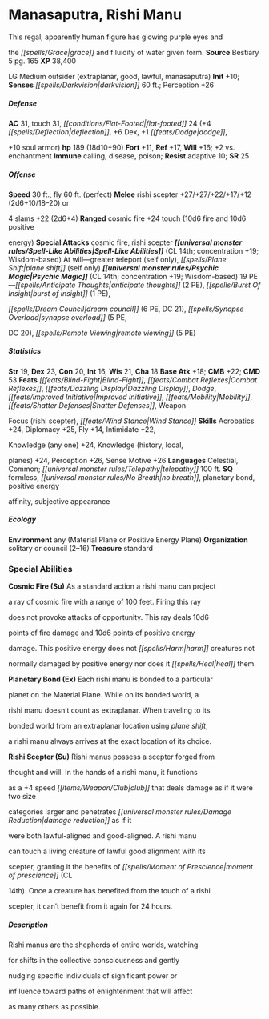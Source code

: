 ﻿---
cssclass: [monsters]
title1: Manasaputra, Rishi Manu
desc_short: This regal, apparently human figure has glowing purple eyes andthe grace
  and f luidity of water given form.
title2: Rishi Manu
CR: 14
sources:
- name: Bestiary 5
  page: 165
  link: http://paizo.com/products/btpy9g9x?Pathfinder-Roleplaying-Game-Bestiary-5
XP: 38400
alignment: LG
size: Medium
type: outsider
subtypes:
- extraplanar
- good
- lawful
- manasaputra
initiative:
  bonus: 10
senses:
  darkvision: 60
AC:
  AC: 31
  touch: 31
  flat_footed: 24
  components:
    deflection: 4
    dex: 6
    dodge,+10 soul armor: 1
HP:
  HP: 189
  long: 18d10+90
saves:
  fort: 11
  ref: 17
  will: 16
  other: +2 vs. enchantment
immunities:
- calling
- disease
- poison
resistances:
  adaptive: 10
SR: 25
speeds:
  base: 30
  fly: 60
  fly_maneuverability: perfect
attacks:
  melee:
  - - text: rishi scepter +27/+27/+22/+17/+12 (2d6+10/18-20) or4 slams +22 (2d6+4)
      entries:
      - - damage: 2d6+4
      attack: rishi scepter +27/+27/+22/+17/+12 (2d6+10/18-20) or4 slams
      bonus:
      - 22
  ranged:
  - - text: cosmic fire +24 touch (10d6 fire and 10d6 positiveenergy)
      entries:
      - - damage: 10d6
          type: fire
        - damage: 10d6
          type: positiveenergy
      attack: cosmic fire
      bonus:
      - 24
      touch: true
  special:
  - cosmic fire
  - rishi scepter
spell_like_abilities:
  entries:
  - name: greater teleport
    source: default
    freq: At will
    other: self only
  - name: plane shift
    source: default
    freq: At will
    other: self only
  sources:
  - name: default
    CL: 14
    concentration: 19
    DC_ability_score: Wisdom
psychic_magic:
  entries:
  - name: anticipate thoughts
    PE: 2
  - name: burst of insight (1 PE),dream council
    PE: 6
    DC: 21
  - name: synapse overload
    other: 5 PE,DC 20
  - name: remote viewing
    PE: 5
  sources:
  - name: default
    CL: 14
    concentration: 19
    DC_ability_score: Wisdom
  PE: 19
ability_scores:
  STR: 19
  DEX: 23
  CON: 20
  INT: 16
  WIS: 21
  CHA: 18
BAB: 18
CMB: 22
CMD: 53
feats:
- name: Blind-Fight
- name: Combat Reflexes
- name: Dazzling Display
- name: Dodge
- name: Improved Initiative
- name: Mobility
- name: Shatter Defenses
- name: WeaponFocus (rishi scepter)
- name: Wind Stance
skills:
  Acrobatics: 24
  Diplomacy: 25
  Fly: 14
  Intimidate: 22
  Knowledge (any one): 24
  Knowledge (history): 24
  Knowledge (local,planes): 24
  Perception: 26
  Sense Motive: 26
languages:
- Celestial
- Common
- telepathy 100 ft.
special_qualities:
- formless
- no breath
- planetary bond
- positive energyaffinity
- subjective appearance
ecology:
  environment: any (Material Plane or Positive Energy Plane)
  organization: solitary or council (2-16)
  treasure_type: standard
special_abilities:
  Cosmic Fire (Su): As a standard action a rishi manu can projecta ray of cosmic fire
    with a range of 100 feet. Firing this raydoes not provoke attacks of opportunity.
    This ray deals 10d6points of fire damage and 10d6 points of positive energydamage.
    This positive energy does not harm creatures notnormally damaged by positive energy
    nor does it heal them.
  Planetary Bond (Ex): Each rishi manu is bonded to a particularplanet on the Material
    Plane. While on its bonded world, arishi manu doesn't count as extraplanar. When
    traveling to itsbonded world from an extraplanar location using plane shift,a
    rishi manu always arrives at the exact location of its choice.
  Rishi Scepter (Su): Rishi manus possess a scepter forged fromthought and will. In
    the hands of a rishi manu, it functionsas a +4 speed club that deals damage as
    if it were two sizecategories larger and penetrates damage reduction as if itwere
    both lawful-aligned and good-aligned. A rishi manucan touch a living creature
    of lawful good alignment with itsscepter, granting it the benefits of moment of
    prescience (CL14th). Once a creature has benefited from the touch of a rishiscepter,
    it can't benefit from it again for 24 hours.
desc_long: Rishi manus are the shepherds of entire worlds, watchingfor shifts in the
  collective consciousness and gentlynudging specific individuals of significant power
  orinf luence toward paths of enlightenment that will affectas many others as possible.

---

# Manasaputra, Rishi Manu
This regal, apparently human figure has glowing purple eyes and

the _[[spells/Grace|grace]]_ and f luidity of water given form.
**Source** Bestiary 5 pg. 165
**XP** 38,400

LG Medium outsider (extraplanar, good, lawful, manasaputra)
**Init** +10; **Senses** _[[spells/Darkvision|darkvision]]_ 60 ft.; Perception +26

##### Defense

**AC** 31, touch 31, _[[conditions/Flat-Footed|flat-footed]]_ 24 (+4 _[[spells/Deflection|deflection]]_, +6 Dex, +1 _[[feats/Dodge|dodge]]_,

+10 soul armor)
**hp** 189 (18d10+90)
**Fort** +11, **Ref** +17, **Will** +16; +2 vs. enchantment
**Immune** calling, disease, poison; **Resist** adaptive 10; **SR** 25

##### Offense
**Speed** 30 ft., fly 60 ft. (perfect)
**Melee** rishi scepter +27/+27/+22/+17/+12 (2d6+10/18–20) or

4 slams +22 (2d6+4)
**Ranged** cosmic fire +24 touch (10d6 fire and 10d6 positive

energy)
**Special Attacks** cosmic fire, rishi scepter
**_[[universal monster rules/Spell-Like Abilities|Spell-Like Abilities]]_** (CL 14th; concentration +19; Wisdom-based)
At will—greater teleport (self only), _[[spells/Plane Shift|plane shift]]_ (self only)
**_[[universal monster rules/Psychic Magic|Psychic Magic]]_** (CL 14th; concentration +19; Wisdom-based)
19 PE—_[[spells/Anticipate Thoughts|anticipate thoughts]]_ (2 PE), _[[spells/Burst Of Insight|burst of insight]]_ (1 PE),

_[[spells/Dream Council|dream council]]_ (6 PE, DC 21), _[[spells/Synapse Overload|synapse overload]]_ (5 PE,

DC 20), _[[spells/Remote Viewing|remote viewing]]_ (5 PE)

##### Statistics
**Str** 19, **Dex** 23, **Con** 20, **Int** 16, **Wis** 21, **Cha** 18
**Base Atk** +18; **CMB** +22; **CMD** 53
**Feats** _[[feats/Blind-Fight|Blind-Fight]]_, _[[feats/Combat Reflexes|Combat Reflexes]]_, _[[feats/Dazzling Display|Dazzling Display]]_, _Dodge_, _[[feats/Improved Initiative|Improved Initiative]]_, _[[feats/Mobility|Mobility]]_, _[[feats/Shatter Defenses|Shatter Defenses]]_, Weapon

Focus (rishi scepter), _[[feats/Wind Stance|Wind Stance]]_
**Skills** Acrobatics +24, Diplomacy +25, Fly +14, Intimidate +22,

Knowledge (any one) +24, Knowledge (history, local,

planes) +24, Perception +26, Sense Motive +26
**Languages** Celestial, Common; _[[universal monster rules/Telepathy|telepathy]]_ 100 ft.
**SQ** formless, _[[universal monster rules/No Breath|no breath]]_, planetary bond, positive energy

affinity, subjective appearance

##### Ecology

**Environment** any (Material Plane or Positive Energy Plane)
**Organization** solitary or council (2–16)
**Treasure** standard

### Special Abilities

**Cosmic Fire (Su)** As a standard action a rishi manu can project

a ray of cosmic fire with a range of 100 feet. Firing this ray

does not provoke attacks of opportunity. This ray deals 10d6

points of fire damage and 10d6 points of positive energy

damage. This positive energy does not _[[spells/Harm|harm]]_ creatures not

normally damaged by positive energy nor does it _[[spells/Heal|heal]]_ them.

**Planetary Bond (Ex)** Each rishi manu is bonded to a particular

planet on the Material Plane. While on its bonded world, a

rishi manu doesn’t count as extraplanar. When traveling to its

bonded world from an extraplanar location using _plane shift_,

a rishi manu always arrives at the exact location of its choice.

**Rishi Scepter (Su)** Rishi manus possess a scepter forged from

thought and will. In the hands of a rishi manu, it functions

as a +4 speed _[[items/Weapon/Club|club]]_ that deals damage as if it were two size

categories larger and penetrates _[[universal monster rules/Damage Reduction|damage reduction]]_ as if it

were both lawful-aligned and good-aligned. A rishi manu

can touch a living creature of lawful good alignment with its

scepter, granting it the benefits of _[[spells/Moment of Prescience|moment of prescience]]_ (CL

14th). Once a creature has benefited from the touch of a rishi

scepter, it can’t benefit from it again for 24 hours.

##### Description

Rishi manus are the shepherds of entire worlds, watching

for shifts in the collective consciousness and gently

nudging specific individuals of significant power or

inf luence toward paths of enlightenment that will affect

as many others as possible.